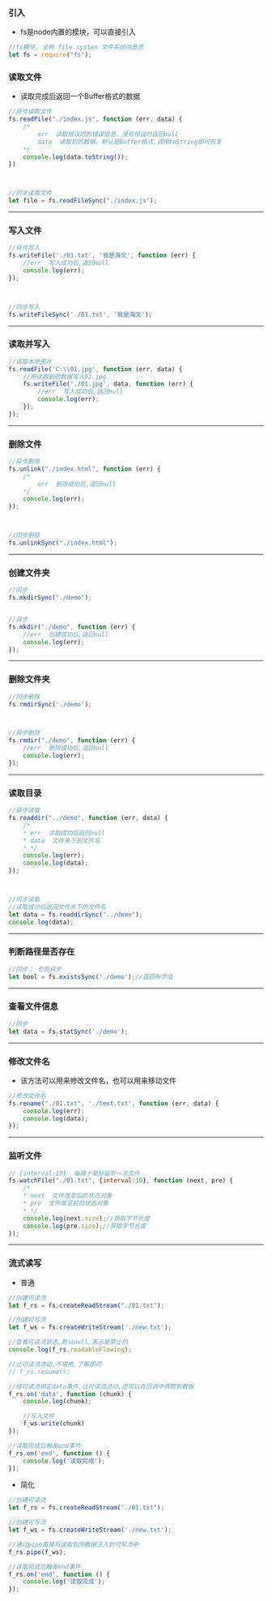 ### 引入

+ fs是node内置的模块，可以直接引入

```js
//fs模块, 全称 file system 文件系统的意思
let fs = require("fs");
```



### 读取文件

+ 读取完成后返回一个Buffer格式的数据

```js
//异步读取文件
fs.readFile("./index.js", function (err, data) {
    /*
        err  读取错误时的错误信息，没有错误时返回null
        data  读取到的数据，默认是Buffer格式,调用toString即可恢复
    */
    console.log(data.toString());
})



//同步读取文件
let file = fs.readFileSync("./index.js");
```

------



### 写入文件

```js
//异步写入
fs.writeFile('./01.txt', '我是海文', function (err) {
    //err  写入成功后,返回null
    console.log(err);
});



//同步写入
fs.writeFileSync('./01.txt', '我是海文');
```

------



### 读取并写入

```js
//读取本地图片
fs.readFile('C:\\01.jpg', function (err, data) {
    //把读取到的数据写入01.jpg
    fs.writeFile('./01.jpg', data, function (err) {
        //err  写入成功后,返回null
        console.log(err);
    });
});
```

------



### 删除文件

```js
//异步删除
fs.unlink("./index.html", function (err) {
    /*
        err  删除成功后,返回null
    */
    console.log(err);
});



//同步删除
fs.unlinkSync("./index.html");
```

------



### 创建文件夹

```js
//同步
fs.mkdirSync("./demo");


//异步
fs.mkdir("./demo", function (err) {
    //err  创建成功后,返回null
    console.log(err);
});
```

------



### 删除文件夹

```js
//同步删除
fs.rmdirSync('./demo');



//异步删除
fs.rmdir("./demo", function (err) {
    //err  删除成功后,返回null
    console.log(err);
});
```

------



### 读取目录

```js
//异步读取
fs.readdir("../demo", function (err, data) {
    /*
    * err  读取成功后返回null
    * data  文件夹下的文件名
    * */
    console.log(err);
    console.log(data);
});



//同步读取
//读取成功后返回文件夹下的文件名
let data = fs.readdirSync("../demo");
console.log(data);
```

------



### 判断路径是否存在

```js
//同步； 也有异步
let bool = fs.existsSync('./demo');//返回布尔值
```

------



### 查看文件信息

```js
//同步
let data = fs.statSync('./demo');
```

------



### 修改文件名

+ 该方法可以用来修改文件名，也可以用来移动文件

```js
//修改文件名
fs.rename("./01.txt", './text.txt', function (err, data) {
    console.log(err);
    console.log(data);
});
```

------



### 监听文件

```js
// {interval:10}  每隔十毫秒监听一次文件
fs.watchFile("./01.txt", {interval:10}, function (next, pre) {
    /*
    * next  文件改变后的状态对象
    * pre  文件改变前的状态对象
    * */
    console.log(next.size);//获取字节长度
    console.log(pre.size);//获取字节长度
});
```

------



### 流式读写

+ 普通

```js
//创建可读流
let f_rs = fs.createReadStream("./01.txt");

//创建可写流
let f_ws = fs.createWriteStream('./new.txt');

//查看可读流状态,默认null,表示是禁止的
console.log(f_rs.readableFlowing);

//让可读流流动,不常用,了解即可
// f_rs.resume();

//给可读流绑定data事件,让可读流流动,还可以在回调中获取到数据
f_rs.on('data', function (chunk) {
    console.log(chunk);

    //写入文件
    f_ws.write(chunk)
});

//读取完成后触发end事件
f_rs.on('end', function () {
    console.log('读取完成');
});
```



+ 简化

```js
//创建可读流
let f_rs = fs.createReadStream("./01.txt");

//创建可写流
let f_ws = fs.createWriteStream('./new.txt');

//通过pipe直接将读取到的数据注入到可写流中
f_rs.pipe(f_ws);

//读取完成后触发end事件
f_rs.on('end', function () {
    console.log('读取完成');
});
```

